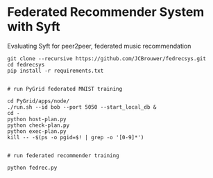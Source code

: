 # Federated Recommender System with Syft

Evaluating Syft for peer2peer, federated music recommendation

```language=bash
git clone --recursive https://github.com/JCBrouwer/fedrecsys.git
cd fedrecsys
pip install -r requirements.txt


# run PyGrid federated MNIST training

cd PyGrid/apps/node/
./run.sh --id bob --port 5050 --start_local_db &
cd -
python host-plan.py
python check-plan.py
python exec-plan.py
kill -- -$(ps -o pgid=$! | grep -o '[0-9]*')


# run federated recommender training

python fedrec.py
```
